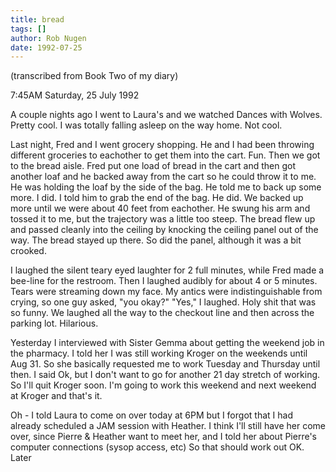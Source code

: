 ```yaml
---
title: bread
tags: []
author: Rob Nugen
date: 1992-07-25
---
```


<p class=note>(transcribed from Book Two of my diary)

<p class=date>7:45AM Saturday, 25 July 1992

<p>A couple nights ago I went to Laura's and we watched Dances with
Wolves.  Pretty cool.  I was totally falling asleep on the way home.
Not cool.

<p>Last night, Fred and I went grocery shopping.  He and I had been
throwing different groceries to eachother to get them into the cart.
Fun.  Then we got to the bread aisle.  Fred put one load of bread in
the cart and then got another loaf and he backed away from the cart so
he could throw it to me.  He was holding the loaf by the side of the
bag.  He told me to back up some more.  I did.  I told him to grab the
end of the bag.  He did.  We backed up more until we were about 40
feet from eachother.  He swung his arm and tossed it to me, but the
trajectory was a little too steep.  The bread flew up and passed
cleanly into the ceiling by knocking the ceiling panel out of the
way.  The bread stayed up there.  So did the panel, although it was a
bit crooked.

<p>I laughed the silent teary eyed laughter for 2 full minutes, while
Fred made a bee-line for the restroom.  Then I laughed audibly for
about 4 or 5 minutes.  Tears were streaming down my face.  My antics
were indistinguishable from crying, so one guy asked, "you okay?"
"Yes," I laughed.  Holy shit that was so funny.  We laughed all the
way to the checkout line and then across the parking lot.  Hilarious.

<p>Yesterday I interviewed with Sister Gemma about getting the weekend
job in the pharmacy.  I told her I was still working Kroger on the
weekends until Aug 31.  So she basically requested me to work Tuesday
and Thursday until then.  I said Ok, but I don't want to go for
another 21 day stretch of working.  So I'll quit Kroger soon.  I'm
going to work this weekend and next weekend at Kroger and that's it.

<p>Oh - I told Laura to come on over today at 6PM but I forgot that I
had already scheduled a JAM session with Heather.  I think I'll still
have her come over, since Pierre & Heather want to meet her, and I
told her about Pierre's computer connections (sysop access, etc) So
that should work out OK.  Later
